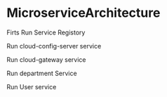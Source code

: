 # MicroserviceArchitecture

Firts Run Service Registory 

Run cloud-config-server service

Run cloud-gateway service

Run department Service

Run User service
